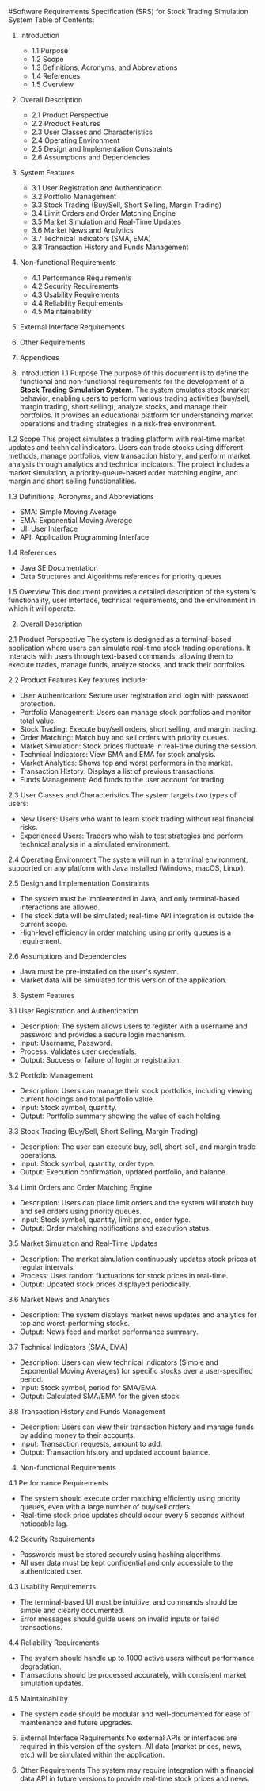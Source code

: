 #Software Requirements Specification (SRS) for Stock Trading Simulation System
Table of Contents:
1. Introduction
   - 1.1 Purpose
   - 1.2 Scope
   - 1.3 Definitions, Acronyms, and Abbreviations
   - 1.4 References
   - 1.5 Overview
2. Overall Description
   - 2.1 Product Perspective
   - 2.2 Product Features
   - 2.3 User Classes and Characteristics
   - 2.4 Operating Environment
   - 2.5 Design and Implementation Constraints
   - 2.6 Assumptions and Dependencies
3. System Features
   - 3.1 User Registration and Authentication
   - 3.2 Portfolio Management
   - 3.3 Stock Trading (Buy/Sell, Short Selling, Margin Trading)
   - 3.4 Limit Orders and Order Matching Engine
   - 3.5 Market Simulation and Real-Time Updates
   - 3.6 Market News and Analytics
   - 3.7 Technical Indicators (SMA, EMA)
   - 3.8 Transaction History and Funds Management
4. Non-functional Requirements
   - 4.1 Performance Requirements
   - 4.2 Security Requirements
   - 4.3 Usability Requirements
   - 4.4 Reliability Requirements
   - 4.5 Maintainability
5. External Interface Requirements
6. Other Requirements
7. Appendices

1. Introduction
1.1 Purpose
The purpose of this document is to define the functional and non-functional requirements for the development of a **Stock Trading Simulation System**. The system emulates stock market behavior, enabling users to perform various trading activities (buy/sell, margin trading, short selling), analyze stocks, and manage their portfolios. It provides an educational platform for understanding market operations and trading strategies in a risk-free environment.

1.2 Scope
This project simulates a trading platform with real-time market updates and technical indicators. Users can trade stocks using different methods, manage portfolios, view transaction history, and perform market analysis through analytics and technical indicators. The project includes a market simulation, a priority-queue-based order matching engine, and margin and short selling functionalities.

1.3 Definitions, Acronyms, and Abbreviations
- SMA: Simple Moving Average
- EMA: Exponential Moving Average
- UI: User Interface
- API: Application Programming Interface

1.4 References
- Java SE Documentation
- Data Structures and Algorithms references for priority queues

1.5 Overview
This document provides a detailed description of the system's functionality, user interface, technical requirements, and the environment in which it will operate.

2. Overall Description

2.1 Product Perspective
The system is designed as a terminal-based application where users can simulate real-time stock trading operations. It interacts with users through text-based commands, allowing them to execute trades, manage funds, analyze stocks, and track their portfolios.

2.2 Product Features
Key features include:
- User Authentication: Secure user registration and login with password protection.
- Portfolio Management: Users can manage stock portfolios and monitor total value.
- Stock Trading: Execute buy/sell orders, short selling, and margin trading.
- Order Matching: Match buy and sell orders with priority queues.
- Market Simulation: Stock prices fluctuate in real-time during the session.
- Technical Indicators: View SMA and EMA for stock analysis.
- Market Analytics: Shows top and worst performers in the market.
- Transaction History: Displays a list of previous transactions.
- Funds Management: Add funds to the user account for trading.

2.3 User Classes and Characteristics
The system targets two types of users:
- New Users: Users who want to learn stock trading without real financial risks.
- Experienced Users: Traders who wish to test strategies and perform technical analysis in a simulated environment.

2.4 Operating Environment
The system will run in a terminal environment, supported on any platform with Java installed (Windows, macOS, Linux).

2.5 Design and Implementation Constraints
- The system must be implemented in Java, and only terminal-based interactions are allowed.
- The stock data will be simulated; real-time API integration is outside the current scope.
- High-level efficiency in order matching using priority queues is a requirement.

2.6 Assumptions and Dependencies
- Java must be pre-installed on the user's system.
- Market data will be simulated for this version of the application.

3. System Features

3.1 User Registration and Authentication
- Description: The system allows users to register with a username and password and provides a secure login mechanism.
- Input: Username, Password.
- Process: Validates user credentials.
- Output: Success or failure of login or registration.

3.2 Portfolio Management
- Description: Users can manage their stock portfolios, including viewing current holdings and total portfolio value.
- Input: Stock symbol, quantity.
- Output: Portfolio summary showing the value of each holding.

3.3 Stock Trading (Buy/Sell, Short Selling, Margin Trading)
- Description: The user can execute buy, sell, short-sell, and margin trade operations.
- Input: Stock symbol, quantity, order type.
- Output: Execution confirmation, updated portfolio, and balance.

3.4 Limit Orders and Order Matching Engine
- Description: Users can place limit orders and the system will match buy and sell orders using priority queues.
- Input: Stock symbol, quantity, limit price, order type.
- Output: Order matching notifications and execution status.

3.5 Market Simulation and Real-Time Updates
- Description: The market simulation continuously updates stock prices at regular intervals.
- Process: Uses random fluctuations for stock prices in real-time.
- Output: Updated stock prices displayed periodically.

3.6 Market News and Analytics
- Description: The system displays market news updates and analytics for top and worst-performing stocks.
- Output: News feed and market performance summary.

3.7 Technical Indicators (SMA, EMA)
- Description: Users can view technical indicators (Simple and Exponential Moving Averages) for specific stocks over a user-specified period.
- Input: Stock symbol, period for SMA/EMA.
- Output: Calculated SMA/EMA for the given stock.

3.8 Transaction History and Funds Management
- Description: Users can view their transaction history and manage funds by adding money to their accounts.
- Input: Transaction requests, amount to add.
- Output: Transaction history and updated account balance.

4. Non-functional Requirements

4.1 Performance Requirements
- The system should execute order matching efficiently using priority queues, even with a large number of buy/sell orders.
- Real-time stock price updates should occur every 5 seconds without noticeable lag.

4.2 Security Requirements
- Passwords must be stored securely using hashing algorithms.
- All user data must be kept confidential and only accessible to the authenticated user.

4.3 Usability Requirements
- The terminal-based UI must be intuitive, and commands should be simple and clearly documented.
- Error messages should guide users on invalid inputs or failed transactions.

4.4 Reliability Requirements
- The system should handle up to 1000 active users without performance degradation.
- Transactions should be processed accurately, with consistent market simulation updates.

4.5 Maintainability
- The system code should be modular and well-documented for ease of maintenance and future upgrades.

5. External Interface Requirements
No external APIs or interfaces are required in this version of the system. All data (market prices, news, etc.) will be simulated within the application.

6. Other Requirements
The system may require integration with a financial data API in future versions to provide real-time stock prices and news.
